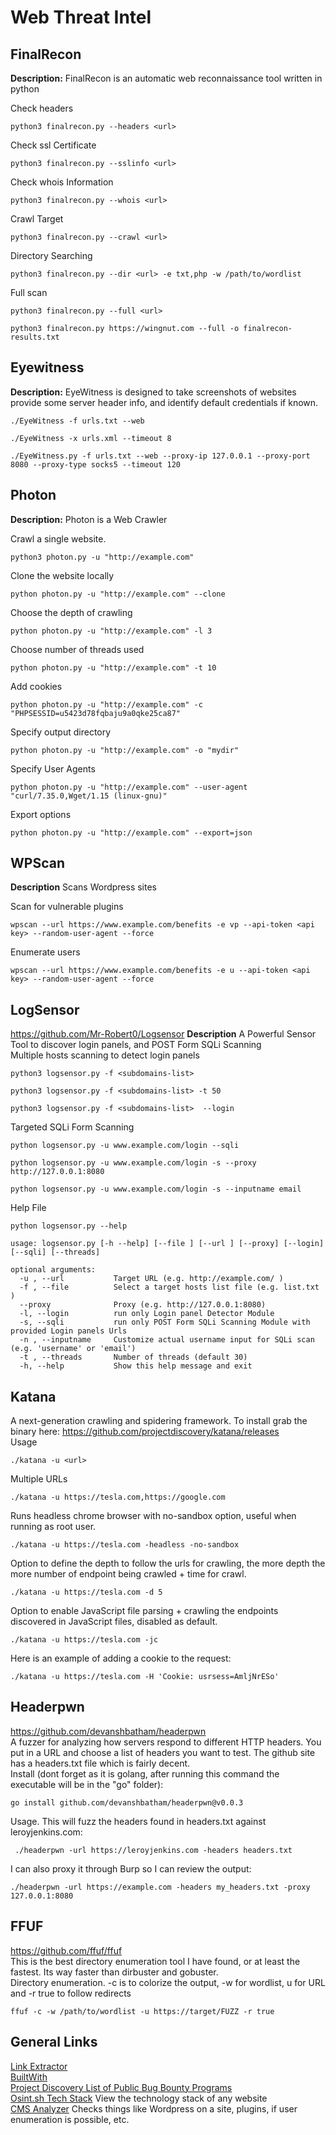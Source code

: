 # Web Threat Intel

## FinalRecon

**Description:** FinalRecon is an automatic web reconnaissance tool written in python

Check headers
```
python3 finalrecon.py --headers <url>
```

Check ssl Certificate
```
python3 finalrecon.py --sslinfo <url>
```

Check whois Information
```
python3 finalrecon.py --whois <url>
```

Crawl Target

`python3 finalrecon.py --crawl <url>`

Directory Searching
```
python3 finalrecon.py --dir <url> -e txt,php -w /path/to/wordlist
```

Full scan
```
python3 finalrecon.py --full <url>
```
```
python3 finalrecon.py https://wingnut.com --full -o finalrecon-results.txt
```


## Eyewitness

**Description:** EyeWitness is designed to take screenshots of websites provide some server header info, and identify default credentials if known. 
```
./EyeWitness -f urls.txt --web
```
```
./EyeWitness -x urls.xml --timeout 8 
```
```
./EyeWitness.py -f urls.txt --web --proxy-ip 127.0.0.1 --proxy-port 8080 --proxy-type socks5 --timeout 120
```


## Photon

**Description:** Photon is a Web Crawler

Crawl a single website.
```
python3 photon.py -u "http://example.com"
```

Clone the website locally
```
python photon.py -u "http://example.com" --clone
```

Choose the depth of crawling
```
python photon.py -u "http://example.com" -l 3
```

Choose number of threads used
```
python photon.py -u "http://example.com" -t 10
```

Add cookies
```
python photon.py -u "http://example.com" -c "PHPSESSID=u5423d78fqbaju9a0qke25ca87"
```

Specify output directory
```
python photon.py -u "http://example.com" -o "mydir"
```

Specify User Agents
```
python photon.py -u "http://example.com" --user-agent "curl/7.35.0,Wget/1.15 (linux-gnu)"
```

Export options
```
python photon.py -u "http://example.com" --export=json
```

## WPScan

**Description** Scans Wordpress sites

Scan for vulnerable plugins
```
wpscan --url https://www.example.com/benefits -e vp --api-token <api key> --random-user-agent --force
```

Enumerate users
```
wpscan --url https://www.example.com/benefits -e u --api-token <api key> --random-user-agent --force
```


## LogSensor
https://github.com/Mr-Robert0/Logsensor
**Description** A Powerful Sensor Tool to discover login panels, and POST Form SQLi Scanning \
Multiple hosts scanning to detect login panels
```
python3 logsensor.py -f <subdomains-list>
```
```
python3 logsensor.py -f <subdomains-list> -t 50
```
```
python3 logsensor.py -f <subdomains-list>  --login
```

Targeted SQLi Form Scanning
```
python logsensor.py -u www.example.com/login --sqli 
```
```
python logsensor.py -u www.example.com/login -s --proxy http://127.0.0.1:8080
```
```
python logsensor.py -u www.example.com/login -s --inputname email
```
Help File
```
python logsensor.py --help

usage: logsensor.py [-h --help] [--file ] [--url ] [--proxy] [--login] [--sqli] [--threads]

optional arguments:
  -u , --url           Target URL (e.g. http://example.com/ )
  -f , --file          Select a target hosts list file (e.g. list.txt )
  --proxy              Proxy (e.g. http://127.0.0.1:8080)
  -l, --login          run only Login panel Detector Module
  -s, --sqli           run only POST Form SQLi Scanning Module with provided Login panels Urls 
  -n , --inputname     Customize actual username input for SQLi scan (e.g. 'username' or 'email')
  -t , --threads       Number of threads (default 30)
  -h, --help           Show this help message and exit
 ```
## Katana
A next-generation crawling and spidering framework. To install grab the binary here: https://github.com/projectdiscovery/katana/releases \
Usage
```
./katana -u <url>
```
Multiple URLs
```
./katana -u https://tesla.com,https://google.com
```
Runs headless chrome browser with no-sandbox option, useful when running as root user.
```
./katana -u https://tesla.com -headless -no-sandbox
```
Option to define the depth to follow the urls for crawling, the more depth the more number of endpoint being crawled + time for crawl.
```
./katana -u https://tesla.com -d 5
```
Option to enable JavaScript file parsing + crawling the endpoints discovered in JavaScript files, disabled as default.
```
./katana -u https://tesla.com -jc
```
Here is an example of adding a cookie to the request:
```
./katana -u https://tesla.com -H 'Cookie: usrsess=AmljNrESo'
```

## Headerpwn
https://github.com/devanshbatham/headerpwn \
A fuzzer for analyzing how servers respond to different HTTP headers. You put in a URL and choose a list of headers you want to test. The github site has a headers.txt file which is fairly decent. \
Install (dont forget as it is golang, after running this command the executable will be in the "go" folder):
```
go install github.com/devanshbatham/headerpwn@v0.0.3
```
Usage. This will fuzz the headers found in headers.txt against leroyjenkins.com:
```
 ./headerpwn -url https://leroyjenkins.com -headers headers.txt
```
I can also proxy it through Burp so I can review the output:
```
./headerpwn -url https://example.com -headers my_headers.txt -proxy 127.0.0.1:8080
```

## FFUF
https://github.com/ffuf/ffuf \
This is the best directory enumeration tool I have found, or at least the fastest. Its way faster than dirbuster and gobuster. \
Directory enumeration. -c is to colorize the output, -w for wordlist, u for URL and -r true to follow redirects
```
ffuf -c -w /path/to/wordlist -u https://target/FUZZ -r true
```

## General Links
 [Link Extractor](https://coveryourtracks.eff.org/) \
 [BuiltWith](https://builtwith.com/) \
 [Project Discovery List of Public Bug Bounty Programs](https://github.com/projectdiscovery/public-bugbounty-programs) \
 [Osint.sh Tech Stack](https://osint.sh/stack/) View the technology stack of any website \
 [CMS Analyzer](https://hackertarget.com/wordpress-security-scan/) Checks things like Wordpress on a site, plugins, if user enumeration is possible, etc.

